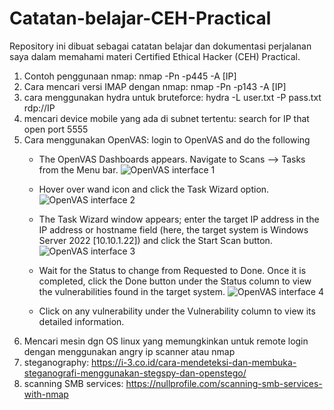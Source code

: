 # Catatan-belajar-CEH-Practical
Repository ini dibuat sebagai catatan belajar dan dokumentasi perjalanan saya dalam memahami materi Certified Ethical Hacker (CEH) Practical.

1. Contoh penggunaan nmap: nmap -Pn -p445 -A [IP]
2. Cara mencari versi IMAP dengan nmap: nmap -Pn -p143 -A [IP]
3. cara menggunakan hydra untuk bruteforce: hydra -L user.txt -P pass.txt rdp://IP
4. mencari device mobile yang ada di subnet tertentu: search for IP that open port 5555
5. Cara menggunakan OpenVAS: login to OpenVAS and do the following
   -  The OpenVAS Dashboards appears. Navigate to Scans --> Tasks from the Menu bar.
      ![OpenVAS interface 1](https://github.com/user-attachments/assets/20a88f49-9d00-48e9-b0f1-0d7d6140bd19)

   -  Hover over wand icon and click the Task Wizard option.
      ![OpenVAS interface 2](https://github.com/user-attachments/assets/d88d8fbd-1a86-45cd-88c2-8ef5c7949be1)

   -  The Task Wizard window appears; enter the target IP address in the IP address or hostname field (here, the target system is Windows Server 2022 [10.10.1.22]) and click the Start Scan button.
      ![OpenVAS interface 3](https://github.com/user-attachments/assets/52060a7a-2a4f-400c-a9ac-5bfba4d78efc)

   - Wait for the Status to change from Requested to Done. Once it is completed, click the Done button under the Status column to view the vulnerabilities found in the target system.
     ![OpenVAS interface 4](https://github.com/user-attachments/assets/28cbf9e0-f4c1-4cf1-ae97-4eb3d4ec0f6c)

   - Click on any vulnerability under the Vulnerability column to view its detailed information.
 6. Mencari mesin dgn OS linux yang memungkinkan untuk remote login dengan menggunakan angry ip scanner atau nmap
 7. steganography: https://i-3.co.id/cara-mendeteksi-dan-membuka-steganografi-menggunakan-stegspy-dan-openstego/
 8. scanning SMB services: https://nullprofile.com/scanning-smb-services-with-nmap

